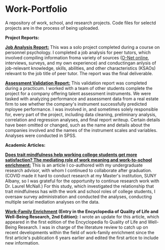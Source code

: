 # Work-Portfolio
A repository of work, school, and research projects. Code files for selectd projects are in the process of being uploaded.

<b>Project Reports:</b>

<b><a href="https://docs.google.com/document/d/1cghZ3KaqPZ4F4gUHj3_GSQRkqiX1dGGY">Job Analysis Report:</b></a> This was a solo project completed during a course on personnel psychology. I completed a job analysis for peer tutors, which involved compiling information froma variety of sources (<a href="https://www.onetonline.org/">O-Net online</a>, interviews, surveys, and my own experience) and conductingan anlysis of job-relevant knowledge, skills, abilities, and other characteristics (KSAOs) relevant to the job title of peer tutor. The report was the final deliverable.

<b><a href="https://docs.google.com/document/d/1WVlJ1bqADUToqaD03GE8vNKS3CT0JTyO">Assessment Validation Report:</b></a> This validation report was completed during a practicum. I worked with a team of other students complete the project for a company offering talent assessment instruments. We were tasked with analyzing performance and assessment data from a real estate firm to see whether the company's instrument successfully predicted mployee performance. I was involved in, and sometimes solely responsible for, every part of the project, including data cleaning, preliminary analysis, correlation and regression analyses, and final report writeup. Certain details have been omitted or changed, such as the name and details about the companies involved and the names of the instrument scales and variables. Analyses were conducted in SPSS.

<b>Academic Articles:</b>

<b><a href="https://www.nationalwellbeingservice.org/volumes/volume-5-2021/volume-5-article-4/">Does trait mindfulness help working college students get more satisfaction? The mediating role of work meaning and work-to-school enrichment:</b></a> This is an article I co-authored with my undergraduate research advisor, with whom I continued to collaborate after graduation. (COVID made it hard to conduct research at my Master's institution, SUNY Albany, so I was grateful for the opportunity to continue research work with Dr. Laurel McNall.) For this study, which investigated the relationship that trait mindfulness has with the work and school roles of college students, I oversaw survey administration and conducted the analyses, conducting multiple serial mediation analyses on the data.

<b><a href="https://link.springer.com/referenceworkentry/10.1007%2F978-3-319-69909-7_4054-2">Work-Family Enrichment</a> (Entry in the Encyclopedia of Quality of Life and Well-Being Research, 2nd Edition):</b> I wrote an update for this article, which appeared in the first edition of the Encyclopedia fo Quality of Life and Well-Being Research. I was in charge of the literature review to catch up on recent developments within the field of work-family enrichment since the first article's publication 6 years earlier and edited the first artice to include new information.

